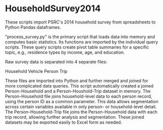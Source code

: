 HouseholdSurvey2014
===================

These scripts import PSRC's 2014 household survey from spreadsheets to Python Pandas dataframes.

"process_survey.py" is the primary script that loads data into memory and computes basic statistics. Its functions are imported by the individual query scripts. These query scripts create pivot table summaries for a specific topic, e.g., residence types by income, age, and education. 

Raw survey data is separated into 4 separate files:

Household
Vehicle
Person
Trip

These files are imported into Python and further merged and joined for more complicated data queries. This script automatically created a joined Person-Household and a Person-Houshold-Trip dataset in memory. The Person-Household file joins household-level data to each person record, using the person ID as a common parameter. This data allows segmentation across certain variables available in only person- or household-level detail. The Person-Household-Trip file joins the Person-Household data with each trip record, allowing further analysis and segmentation. These joined datasets may be exported easily to Excel form as needed. 


